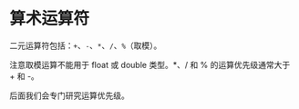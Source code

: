 # 算术运算符

二元运算符包括：`+`、`-`、`*`、`/`、`%`（取模）。

注意取模运算不能用于 float 或 double 类型。*、/ 和 % 的运算优先级通常大于 + 和 -。

后面我们会专门研究运算优先级。